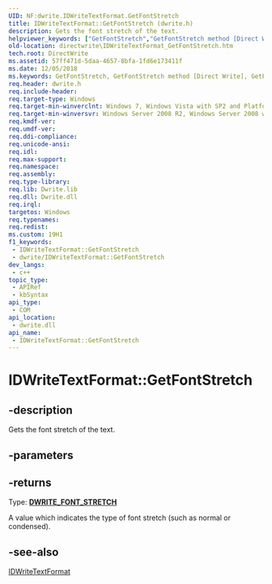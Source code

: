 ```yaml
---
UID: NF:dwrite.IDWriteTextFormat.GetFontStretch
title: IDWriteTextFormat::GetFontStretch (dwrite.h)
description: Gets the font stretch of the text.
helpviewer_keywords: ["GetFontStretch","GetFontStretch method [Direct Write]","GetFontStretch method [Direct Write]","IDWriteTextFormat interface","IDWriteTextFormat interface [Direct Write]","GetFontStretch method","IDWriteTextFormat.GetFontStretch","IDWriteTextFormat::GetFontStretch","directwrite.IDWriteTextFormat_GetFontStretch","dwrite/IDWriteTextFormat::GetFontStretch"]
old-location: directwrite\IDWriteTextFormat_GetFontStretch.htm
tech.root: DirectWrite
ms.assetid: 57ff471d-5daa-4657-8bfa-1fd6e173411f
ms.date: 12/05/2018
ms.keywords: GetFontStretch, GetFontStretch method [Direct Write], GetFontStretch method [Direct Write],IDWriteTextFormat interface, IDWriteTextFormat interface [Direct Write],GetFontStretch method, IDWriteTextFormat.GetFontStretch, IDWriteTextFormat::GetFontStretch, directwrite.IDWriteTextFormat_GetFontStretch, dwrite/IDWriteTextFormat::GetFontStretch
req.header: dwrite.h
req.include-header: 
req.target-type: Windows
req.target-min-winverclnt: Windows 7, Windows Vista with SP2 and Platform Update for Windows Vista [desktop apps \| UWP apps]
req.target-min-winversvr: Windows Server 2008 R2, Windows Server 2008 with SP2 and Platform Update for Windows Server 2008 [desktop apps \| UWP apps]
req.kmdf-ver: 
req.umdf-ver: 
req.ddi-compliance: 
req.unicode-ansi: 
req.idl: 
req.max-support: 
req.namespace: 
req.assembly: 
req.type-library: 
req.lib: Dwrite.lib
req.dll: Dwrite.dll
req.irql: 
targetos: Windows
req.typenames: 
req.redist: 
ms.custom: 19H1
f1_keywords:
 - IDWriteTextFormat::GetFontStretch
 - dwrite/IDWriteTextFormat::GetFontStretch
dev_langs:
 - c++
topic_type:
 - APIRef
 - kbSyntax
api_type:
 - COM
api_location:
 - dwrite.dll
api_name:
 - IDWriteTextFormat::GetFontStretch
---
```


# IDWriteTextFormat::GetFontStretch


## -description

 Gets the font stretch of the text.

## -parameters

## -returns

Type: <b><a href="/windows/win32/api/dwrite/ne-dwrite-dwrite_font_stretch">DWRITE_FONT_STRETCH</a></b>

A value which indicates the type of font stretch (such as  normal or condensed).

## -see-also

<a href="/windows/win32/api/dwrite/nn-dwrite-idwritetextformat">IDWriteTextFormat</a>


